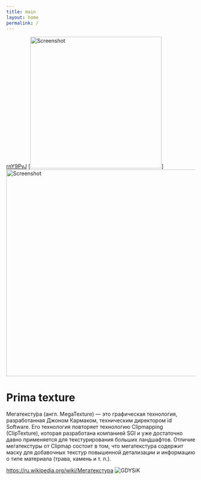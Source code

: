 ```yaml
---
title: main
layout: home
permalink: /
---
```


[rnY9PvJ](https://user-images.githubusercontent.com/84326564/118566593-d60dfa00-b77c-11eb-822d-8fa371e5825d.gif)
[<img src="https://user-images.githubusercontent.com/84326564/118566593-d60dfa00-b77c-11eb-822d-8fa371e5825d.gif" width="350" title="Screenshot">]
<img src="https://user-images.githubusercontent.com/84326564/118566593-d60dfa00-b77c-11eb-822d-8fa371e5825d.gif" width="550" title="Screenshot">

# Prima texture

Мегатексту́ра (англ. MegaTexture) — это графическая технология, разработанная Джоном Кармаком, техническим директором id Software. Его технология повторяет технологию Clipmapping (ClipTexture), которая разработана компанией SGI и уже достаточно давно применяется для текстурирования больших ландшафтов. Отличие мегатекстуры от Clipmap состоит в том, что мегатекстура содержит маску для добавочных текстур повышенной детализации и информацию о типе материала 
(трава, камень и т. п.).

https://ru.wikipedia.org/wiki/Мегатекстура
![GDYSiK](https://user-images.githubusercontent.com/84326564/118567370-5bde7500-b77e-11eb-842a-ee641d4a6cb6.png)

